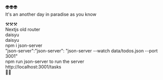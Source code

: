 :alien::alien::alien:  
It's an another day in paradise as you know

:hammer_and_pick::hammer_and_pick::hammer_and_pick:  
Nextjs old router  
daisyu  
daisyu  
npm i json-server  
"json-server":"json-server": "json-server --watch data/todos.json --port 3001"  
npm run json-server to run the server  
http://localhost:3001/tasks  
:checkered_flag::checkered_flag:
